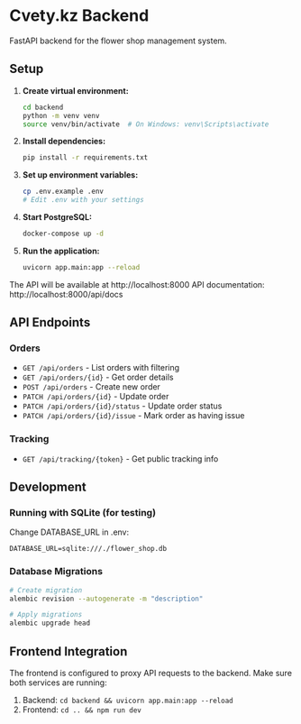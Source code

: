# Cvety.kz Backend

FastAPI backend for the flower shop management system.

## Setup

1. **Create virtual environment:**
   ```bash
   cd backend
   python -m venv venv
   source venv/bin/activate  # On Windows: venv\Scripts\activate
   ```

2. **Install dependencies:**
   ```bash
   pip install -r requirements.txt
   ```

3. **Set up environment variables:**
   ```bash
   cp .env.example .env
   # Edit .env with your settings
   ```

4. **Start PostgreSQL:**
   ```bash
   docker-compose up -d
   ```

5. **Run the application:**
   ```bash
   uvicorn app.main:app --reload
   ```

The API will be available at http://localhost:8000
API documentation: http://localhost:8000/api/docs

## API Endpoints

### Orders
- `GET /api/orders` - List orders with filtering
- `GET /api/orders/{id}` - Get order details
- `POST /api/orders` - Create new order
- `PATCH /api/orders/{id}` - Update order
- `PATCH /api/orders/{id}/status` - Update order status
- `PATCH /api/orders/{id}/issue` - Mark order as having issue

### Tracking
- `GET /api/tracking/{token}` - Get public tracking info

## Development

### Running with SQLite (for testing)
Change DATABASE_URL in .env:
```
DATABASE_URL=sqlite:///./flower_shop.db
```

### Database Migrations
```bash
# Create migration
alembic revision --autogenerate -m "description"

# Apply migrations
alembic upgrade head
```

## Frontend Integration

The frontend is configured to proxy API requests to the backend.
Make sure both services are running:

1. Backend: `cd backend && uvicorn app.main:app --reload`
2. Frontend: `cd .. && npm run dev`